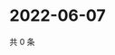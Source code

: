 # 2022-06-07

共 0 条

<!-- BEGIN WEIBO -->
<!-- 最后更新时间 Tue Jun 07 2022 00:17:55 GMT+0800 (China Standard Time) -->

<!-- END WEIBO -->
